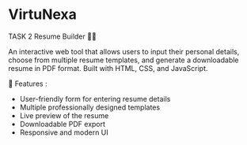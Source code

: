# VirtuNexa
TASK 2
Resume Builder 📝💼

An interactive web tool that allows users to input their personal details, choose from multiple resume templates, and generate a downloadable resume in PDF format. Built with HTML, CSS, and JavaScript.

🚀 Features :

- User-friendly form for entering resume details
- Multiple professionally designed templates
- Live preview of the resume
- Downloadable PDF export
- Responsive and modern UI
